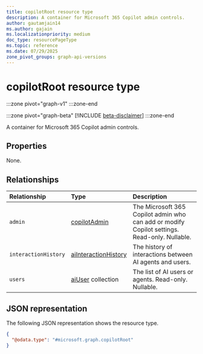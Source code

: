 ```yaml
---
title: copilotRoot resource type
description: A container for Microsoft 365 Copilot admin controls.
author: gautamjain14
ms.author: gajain
ms.localizationpriority: medium
doc_type: resourcePageType
ms.topic: reference
ms.date: 07/29/2025
zone_pivot_groups: graph-api-versions
---
```


# copilotRoot resource type

<!-- cSpell:ignore gautamjain14 gajain -->
:::zone pivot="graph-v1"
:::zone-end

:::zone pivot="graph-beta"
[!INCLUDE [beta-disclaimer](../includes/beta-disclaimer.md)]
:::zone-end

A container for Microsoft 365 Copilot admin controls.

## Properties

None.

## Relationships

| Relationship         | Type                                                                            | Description                                                                                  |
|:---------------------|:--------------------------------------------------------------------------------|:---------------------------------------------------------------------------------------------|
| `admin`              | [copilotAdmin](../admin-settings/resources/copilotadmin.md)                     | The Microsoft 365 Copilot admin who can add or modify Copilot settings. Read-only. Nullable. |
| `interactionHistory` | [aiInteractionHistory](../interaction-export/resources/aiinteractionhistory.md) | The history of interactions between AI agents and users.                                     |
| `users`              | [aiUser](aiuser.md) collection                                                  | The list of AI users or agents. Read-only. Nullable.                                         |

## JSON representation

The following JSON representation shows the resource type.

``` json
{
  "@odata.type": "#microsoft.graph.copilotRoot"
}
```
